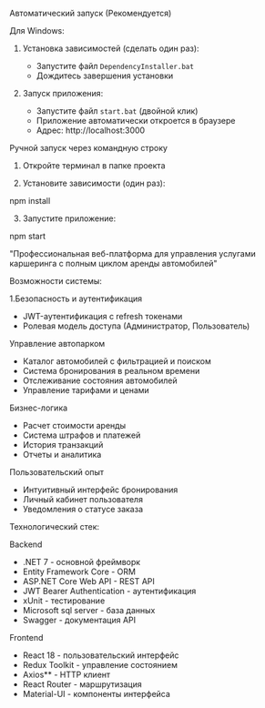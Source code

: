 Автоматический запуск (Рекомендуется)

Для Windows:
1. Установка зависимостей (сделать один раз):
   - Запустите файл `DependencyInstaller.bat`
   - Дождитесь завершения установки

2. Запуск приложения:
   - Запустите файл `start.bat` (двойной клик)
   - Приложение автоматически откроется в браузере
   - Адрес: http://localhost:3000


Ручной запуск через командную строку

1. Откройте терминал в папке проекта

2. Установите зависимости (один раз):

npm install

3. Запустите приложение:

npm start



"Профессиональная веб-платформа для управления услугами каршеринга с полным циклом аренды автомобилей"

Возможности системы:

1.Безопасность и аутентификация
- JWT-аутентификация с refresh токенами
- Ролевая модель доступа (Администратор, Пользователь)

Управление автопарком
- Каталог автомобилей с фильтрацией и поиском
- Система бронирования в реальном времени
- Отслеживание состояния автомобилей
- Управление тарифами и ценами

Бизнес-логика
- Расчет стоимости аренды
- Система штрафов и платежей
- История транзакций
- Отчеты и аналитика

Пользовательский опыт
- Интуитивный интерфейс бронирования
- Личный кабинет пользователя
- Уведомления о статусе заказа


Технологический стек:

Backend
- .NET 7 - основной фреймворк
- Entity Framework Core - ORM
- ASP.NET Core Web API - REST API
- JWT Bearer Authentication - аутентификация
- xUnit - тестирование
- Microsoft sql server - база данных
- Swagger - документация API

Frontend
- React 18 - пользовательский интерфейс
- Redux Toolkit - управление состоянием
- Axios** - HTTP клиент
- React Router - маршрутизация
- Material-UI - компоненты интерфейса
